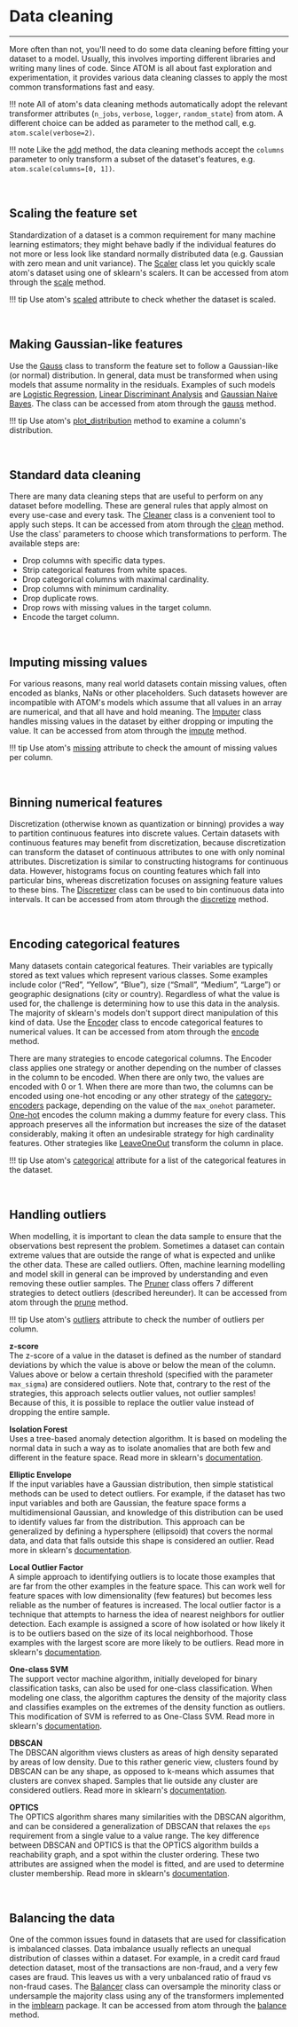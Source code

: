 # Data cleaning
---------------

More often than not, you'll need to do some data cleaning before fitting
your dataset to a model.  Usually, this involves importing different
libraries and writing many lines of code. Since ATOM is all about fast
exploration  and experimentation, it provides various data cleaning
classes to apply the most common transformations fast and easy.

!!! note
    All of atom's data cleaning methods automatically adopt the relevant
    transformer attributes (`n_jobs`, `verbose`, `logger`, `random_state`) from
    atom. A different choice can be added as parameter to the method call,
    e.g. `atom.scale(verbose=2)`.

!!! note
    Like the [add](../../API/ATOM/atomclassifier/#add) method, the data cleaning
    methods accept the `columns` parameter to only transform a subset of the
    dataset's features, e.g. `atom.scale(columns=[0, 1])`.


<br>

## Scaling the feature set

Standardization of a dataset is a common requirement for many machine
learning estimators; they might behave badly if the individual features
do not more or less look like standard normally distributed data (e.g.
Gaussian with zero mean and unit variance). The [Scaler](../../API/data_cleaning/scaler)
class let you quickly scale atom's dataset using one of sklearn's scalers.
It can be accessed from atom through the [scale](../../API/ATOM/atomclassifier/#scale)
method. 

!!! tip
    Use atom's [scaled](../../API/ATOM/atomclassifier/#data-attributes) attribute
    to check whether the dataset is scaled.

<br>

## Making Gaussian-like features

Use the [Gauss](../../API/data_cleaning/gauss) class to transform the
feature set to follow a Gaussian-like (or normal) distribution. In
general, data must be transformed when using models that assume
normality in the residuals. Examples of such models are
[Logistic Regression](../../API/models/lr), [Linear Discriminant Analysis](../../API/models/lda)
and [Gaussian Naive Bayes](../../API/models/gnb). The class can be
accessed from atom through the [gauss](../../API/ATOM/atomclassifier/#gauss)
method.

!!! tip
    Use atom's [plot_distribution](../../API/plots/plot_distribution) method
    to examine a column's distribution.

<br>

## Standard data cleaning

There are many data cleaning steps that are useful to perform on any
dataset before modelling. These are general rules that apply almost
on every use-case and every task. The [Cleaner](../../API/data_cleaning/cleaner)
class is a convenient tool to apply such steps. It can be accessed
from atom through the [clean](../../API/ATOM/atomclassifier/#clean)
method. Use the class' parameters to choose which transformations to
perform. The available steps are:

* Drop columns with specific data types.
* Strip categorical features from white spaces.
* Drop categorical columns with maximal cardinality.
* Drop columns with minimum cardinality.
* Drop duplicate rows.
* Drop rows with missing values in the target column.
* Encode the target column.

<br>

## Imputing missing values

For various reasons, many real world datasets contain missing values,
often encoded as blanks, NaNs or other placeholders. Such datasets
however are incompatible with ATOM's models which assume that all
values in an array are numerical, and that all have and hold meaning.
The [Imputer](../../API/data_cleaning/imputer) class handles missing
values in the dataset by either dropping or imputing the value. It can 
be accessed from atom through the [impute](../../API/ATOM/atomclassifier/#impute)
method.

!!! tip
    Use atom's [missing](../../API/ATOM/atomclassifier/#data-attributes) attribute
    to check the amount of missing values per column.

<br>

## Binning numerical features

Discretization (otherwise known as quantization or binning) provides
a way to partition continuous features into discrete values. Certain
datasets with continuous features may benefit from discretization,
because discretization can transform the dataset of continuous
attributes to one with only nominal attributes. Discretization is
similar to constructing histograms for continuous data. However,
histograms focus on counting features which fall into particular bins,
whereas discretization focuses on assigning feature values to these
bins. The [Discretizer](../../API/data_cleaning/discretizer) class can
be used to bin continuous data into intervals. It can be accessed from
atom through the [discretize](../../API/ATOM/atomclassifier/#discretize)
method.

<br>

## Encoding categorical features

Many datasets contain categorical features. Their variables are
typically stored as text values which represent various classes.
Some examples include color (“Red”, “Yellow”, “Blue”), size (“Small”,
“Medium”, “Large”) or geographic designations (city or country).
Regardless of what the value is used for, the challenge is determining
how to use this data in the analysis. The majority of sklearn's models
don't support direct manipulation of this kind of data. Use the
[Encoder](../../API/data_cleaning/encoder) class to encode categorical
features to numerical values. It can be  accessed from atom through the
[encode](../../API/ATOM/atomclassifier/#encode) method.

There are many strategies to encode categorical columns. The Encoder
class applies one strategy or another depending on the number of
classes in the column to be encoded. When there are only two, the values
are encoded with 0 or 1. When there are more than two, the columns can
be encoded using one-hot encoding or any other strategy of the
[category-encoders](https://contrib.scikit-learn.org/category_encoders/)
package, depending on the value of the `max_onehot` parameter.
[One-hot](https://contrib.scikit-learn.org/category_encoders/onehot.html)
encodes the column making a dummy feature for every class. This
approach preserves all the information but increases the size of
the dataset considerably, making it often an undesirable strategy for
high cardinality features. Other strategies like [LeaveOneOut](https://contrib.scikit-learn.org/category_encoders/leaveoneout.html)
transform the column in place.

!!! tip
    Use atom's [categorical](../../API/ATOM/atomclassifier/#data-attributes)
    attribute for a list of the categorical features in the dataset.

<br>

## Handling outliers

When modelling, it is important to clean the data sample to ensure that
the observations best represent the problem. Sometimes a dataset can
contain extreme values that are outside the range of what is expected
and unlike the other data. These are called outliers. Often, machine
learning modelling and model skill in general can be improved by 
understanding and even removing these outlier samples. The [Pruner](../../API/data_cleaning/pruner) 
class offers 7 different strategies to detect outliers (described
hereunder). It can be accessed from atom through the [prune](../../API/ATOM/atomclassifier/#prune)
method.

!!! tip
    Use atom's [outliers](../../API/ATOM/atomclassifier/#data-attributes) attribute
    to check the number of outliers per column.


**z-score**<br>
The z-score of a value in the dataset is defined as the number of standard
deviations by which the value is above or below the mean of the column.
Values above or below a certain threshold (specified with the parameter
`max_sigma`) are considered outliers. Note that, contrary to the rest of
the strategies, this approach selects outlier values, not outlier samples!
Because of this, it is possible to replace the outlier value instead of
dropping the entire sample.


**Isolation Forest**<br>
Uses a tree-based anomaly detection algorithm. It is based
on modeling the normal data in such a way as to isolate anomalies that are
both few and different in the feature space. Read more in sklearn's [documentation](https://scikit-learn.org/stable/modules/outlier_detection.html#isolation-forest).


**Elliptic Envelope**<br>
If the input variables have a Gaussian distribution, then simple statistical
methods can be used to detect outliers. For example, if the dataset has two
input variables and both are Gaussian, the feature space forms a
multidimensional Gaussian, and knowledge of this distribution can be used to
identify values far from the distribution. This approach can be generalized by
defining a hypersphere (ellipsoid) that covers the normal data, and data that
falls outside this shape is considered an outlier. Read more in sklearn's [documentation](https://scikit-learn.org/stable/modules/outlier_detection.html#fitting-an-elliptic-envelope).


**Local Outlier Factor**<br>
A simple approach to identifying outliers is to locate those examples that
are far from the other examples in the feature space. This can work well
for feature spaces with low dimensionality (few features) but becomes
less reliable as the number of features is increased. The local outlier
factor is a technique that attempts to harness the idea of nearest neighbors
for outlier detection. Each example is assigned a score of how isolated
or how likely it is to be outliers based on the size of its local
neighborhood. Those examples with the largest score are more likely to
be outliers. Read more in sklearn's [documentation](https://scikit-learn.org/stable/modules/outlier_detection.html#local-outlier-factor).


**One-class SVM**<br>
The support vector machine algorithm, initially developed for binary
classification tasks, can also be used for one-class classification.
When modeling one class, the algorithm captures the density of the
majority class and classifies examples on the extremes of the density
function as outliers. This modification of SVM is referred to as
One-Class SVM. Read more in sklearn's [documentation](https://scikit-learn.org/stable/modules/outlier_detection.html#novelty-detection).


**DBSCAN**<br>
The DBSCAN algorithm views clusters as areas of high density separated by
areas of low density. Due to this rather generic view, clusters found by
DBSCAN can be any shape, as opposed to k-means which assumes that clusters
are convex shaped. Samples that lie outside any cluster are considered outliers.
Read more in sklearn's [documentation](https://scikit-learn.org/stable/modules/clustering.html#dbscan).


**OPTICS**<br>
The OPTICS algorithm shares many similarities with the DBSCAN algorithm,
and can be considered a generalization of DBSCAN that relaxes the `eps`
requirement from a single value to a value range. The key difference
between DBSCAN and OPTICS is that the OPTICS algorithm builds a reachability
graph, and a spot within the cluster ordering. These two attributes are
assigned when the model is fitted, and are used to determine cluster
membership. Read more in sklearn's [documentation](https://scikit-learn.org/stable/modules/clustering.html#optics).


<br>

## Balancing the data

One of the common issues found in datasets that are used for
classification is imbalanced classes. Data imbalance usually reflects
an unequal distribution of classes within a dataset. For example, in
a credit card fraud detection dataset, most of the transactions are
non-fraud, and a very few cases are fraud. This leaves us with a very
unbalanced ratio of fraud vs non-fraud cases. The [Balancer](../../API/data_cleaning/balancer)
class can oversample the minority class or undersample the majority
class using any of the transformers implemented in the
[imblearn](https://imbalanced-learn.org/stable/index.html) package. It
can be  accessed from atom through the [balance](../../API/ATOM/atomclassifier/#balance)
method.


